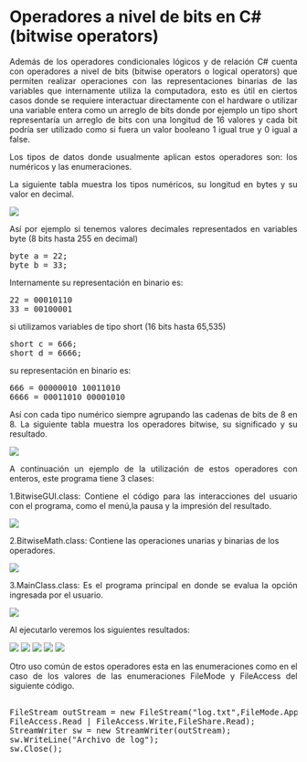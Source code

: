 # Operadores a nivel de bits en C# (bitwise operators)
<p align="justify">
Además de los operadores condicionales lógicos y de relación C# cuenta con operadores a nivel de bits (bitwise operators o logical operators) que permiten realizar operaciones con las representaciones binarias de las variables que internamente utiliza la computadora, esto es útil en ciertos casos donde se requiere interactuar directamente con el hardware o utilizar una variable entera como un arreglo de bits donde por ejemplo un tipo short representaría un arreglo de bits con una longitud de 16 valores y cada bit podría ser utilizado como si fuera un valor booleano 1 igual true y 0 igual a false.
</p>
<p align="justify">
Los tipos de datos donde usualmente aplican estos operadores son: los numéricos y las enumeraciones.
</p>
<p align="justify">
La siguiente tabla muestra los tipos numéricos, su longitud en bytes y su valor en decimal.
</p>
<img src="tabla1.png">
<p align="justify">
Así por ejemplo si tenemos valores decimales representados en variables byte (8 bits hasta 255 en decimal)
</p>
<pre>
byte a = 22;
byte b = 33;
</pre>
<p>
Internamente su representación en binario es:
</p>
<pre>
22 = 00010110
33 = 00100001
</pre>
<p>
si utilizamos variables de tipo short (16 bits hasta 65,535)
</p>
<pre>
short c = 666;
short d = 6666;
</pre>
<p>
su representación en binario es:
</p>
<pre>
666 = 00000010 10011010
6666 = 00011010 00001010
</pre>
<p align="justify">
Así con cada tipo numérico siempre agrupando las cadenas de bits de 8 en 8.
La siguiente tabla muestra los operadores bitwise, su significado y su resultado.
</p>
<img src="tabla2.png">
<p align="justify">
A continuación un ejemplo de la utilización de estos operadores con enteros, este programa tiene 3 clases:
</p>
<p align="justify">
1.BitwiseGUI.class: Contiene el código para las interacciones del usuario con el programa, como el menú,la pausa y la impresión del resultado.
</p>
<img src="BitwiseGUI.png">
<p align="">
2.BitwiseMath.class: Contiene las operaciones unarias y binarias de los operadores.
</p>
<img src="BitwiseMath.png">
<p align="justify">
3.MainClass.class: Es el programa principal en donde se evalua la opción ingresada por el usuario.
</p>
<img src="MainClass.png">
<p align="justify">
Al ejecutarlo veremos los siguientes resultados:
</p>
<img src="bitwise0.png">
<img src="bitwise1.png">
<img src="bitwise2.png">
<img src="bitwise3.png">
<img src="bitwise4.png">
<p align="justify">
Otro uso común de estos operadores esta en las enumeraciones como en el caso de los valores de las enumeraciones FileMode y FileAccess del siguiente código.
</p>
<pre> 
FileStream outStream = new FileStream("log.txt",FileMode.Append | FileMode.Create,
FileAccess.Read | FileAccess.Write,FileShare.Read);
StreamWriter sw = new StreamWriter(outStream);
sw.WriteLine("Archivo de log");
sw.Close();
</pre>

